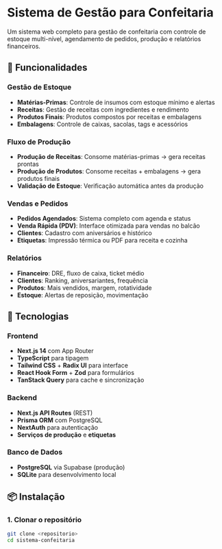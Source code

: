 # Sistema de Gestão para Confeitaria

Um sistema web completo para gestão de confeitaria com controle de estoque multi-nível, agendamento de pedidos, produção e relatórios financeiros.

## 🍰 Funcionalidades

### Gestão de Estoque
- **Matérias-Primas**: Controle de insumos com estoque mínimo e alertas
- **Receitas**: Gestão de receitas com ingredientes e rendimento
- **Produtos Finais**: Produtos compostos por receitas e embalagens
- **Embalagens**: Controle de caixas, sacolas, tags e acessórios

### Fluxo de Produção
- **Produção de Receitas**: Consome matérias-primas → gera receitas prontas
- **Produção de Produtos**: Consome receitas + embalagens → gera produtos finais
- **Validação de Estoque**: Verificação automática antes da produção

### Vendas e Pedidos
- **Pedidos Agendados**: Sistema completo com agenda e status
- **Venda Rápida (PDV)**: Interface otimizada para vendas no balcão
- **Clientes**: Cadastro com aniversários e histórico
- **Etiquetas**: Impressão térmica ou PDF para receita e cozinha

### Relatórios
- **Financeiro**: DRE, fluxo de caixa, ticket médio
- **Clientes**: Ranking, aniversariantes, frequência
- **Produtos**: Mais vendidos, margem, rotatividade
- **Estoque**: Alertas de reposição, movimentação

## 🚀 Tecnologias

### Frontend
- **Next.js 14** com App Router
- **TypeScript** para tipagem
- **Tailwind CSS** + **Radix UI** para interface
- **React Hook Form** + **Zod** para formulários
- **TanStack Query** para cache e sincronização

### Backend
- **Next.js API Routes** (REST)
- **Prisma ORM** com PostgreSQL
- **NextAuth** para autenticação
- **Serviços de produção** e **etiquetas**

### Banco de Dados
- **PostgreSQL** via Supabase (produção)
- **SQLite** para desenvolvimento local

## 📦 Instalação

### 1. Clonar o repositório
```bash
git clone <repositorio>
cd sistema-confeitaria
